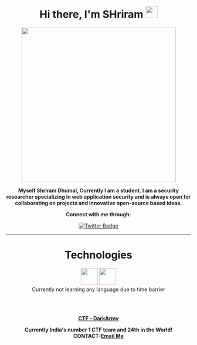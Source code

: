 <h1 align="center">Hi there, I'm <aef="https://twitter.com/0x1622" target="_blank">SHriram</a> <img
src="https://media2.giphy.com/media/iGYHARMv4DVk5d1Fh9/giphy.gif?cid=790b7611d073342720951ca87491de93451b68b7714db5e5&rid=giphy.gif&ct=g" height="32" /></h1> 
<div align="center">
  <img src="https://media1.giphy.com/media/LmNwrBhejkK9EFP504/giphy.gif?cid=790b7611512832e4d0e7520c79617a3ca003d663beb98bae&rid=giphy.gif&ct=g" height="421">
  <div align="center">
  <p><b>Myself Shriram Dhumal, Currently I am a student. I am a security researcher specializing in web application security and is always open for collaborating on projects and innovative open-source based ideas.</p></b>
  
  <p><b>Connect with me through:</b></p>
  
[![Twitter Badge](https://img.shields.io/badge/-Shriram-blue?style=flat-square&logo=twitter&logoColor=white&link=https://twitter.com/0x1622)](https://twitter.com/Shriram2476)


<hr>

<h1>Technologies</h1>

<img height="46" src="https://startertutorials.com/ajwt/examples/2014/html/html.jpg">
<img height="46" src="https://venturebeat.com/wp-content/uploads/2018/09/python3.jpg?resize=1200%2C600&strip=all">
  <div align="center">
 Currently not learning any language due to time barrier
       

<br><br>
  
<p><b><a href="https://ctftime.org/team/26569">CTF - DarkArmy </a>
   <div align="center">
     Currently India's number 1 CTF team and 24th in the World!
   <div align="center">
       CONTACT-<a href="mailto:Shriramdhumal2476@gmail.com">Email Me</a>
  
 </p></b>
 
